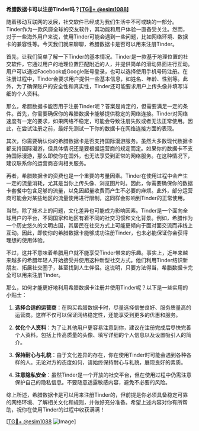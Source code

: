 **希腊数据卡可以注册Tinder吗？[[TG💪+ @esim1088](https://t.me/s/esim1088)]**

随着移动互联网的发展，社交软件已经成为我们生活中不可或缺的一部分。Tinder作为一款风靡全球的交友软件，其功能和用户体验一直备受关注。然而，对于一些海外用户来说，使用Tinder可能会遇到一些问题，比如网络环境、数据卡的兼容性等。今天我们就来聊聊，希腊数据卡是否可以用来注册Tinder。

首先，让我们简单了解一下Tinder的基本情况。Tinder是一款基于地理位置的社交软件，它通过用户的地理位置匹配附近的人，并提供简单的滑动界面进行互动。用户可以通过Facebook或Google账号登录，也可以选择使用手机号码注册。在注册过程中，Tinder会要求用户提供一些基本信息，如姓名、年龄、性别等。此外，为了确保账户的安全性和真实性，Tinder还可能要求用户上传头像并填写详细的个人资料。

那么，希腊数据卡能否用于注册Tinder呢？答案是肯定的，但需要满足一定的条件。首先，你需要确保你的希腊数据卡能够提供稳定的网络连接。Tinder对网络速度有一定的要求，如果网络不稳定，可能会导致注册失败或者无法正常使用。因此，在尝试注册之前，最好先测试一下你的数据卡在网络连接方面的表现。

其次，你需要确认你的希腊数据卡是否支持国际漫游服务。虽然大多数现代数据卡都支持国际漫游，但具体情况还是要根据运营商的规定而定。如果你的数据卡不支持国际漫游，那么即使你在国外，也无法享受到正常的网络服务。在这种情况下，建议联系你的运营商咨询相关服务。

再者，希腊数据卡的资费也是一个重要的考量因素。Tinder在使用过程中会产生一定的流量消耗，尤其是当你上传头像、浏览图片时。因此，你需要确保你的数据卡套餐中包含足够的流量，以免因超量收费而产生不必要的麻烦。此外，部分运营商可能会对某些地区的流量使用进行限制，这同样会影响到Tinder的正常使用。

当然，除了技术上的问题，文化差异也可能成为影响因素。Tinder是一个面向全球用户的平台，不同国家和地区有着不同的社交习惯和文化背景。例如，希腊作为一个历史悠久的文明古国，其居民在社交方式上可能更倾向于面对面交流而非线上互动。因此，即使你的希腊数据卡能够成功注册Tinder，也未必能保证你会获得理想的使用体验。

不过，这并不意味着希腊用户就不能享受Tinder带来的乐趣。事实上，近年来越来越多的希腊年轻人开始接受并使用这种新型社交方式。他们利用Tinder结识新朋友、拓展社交圈子，甚至找到人生伴侣。这说明，只要方法得当，希腊数据卡完全可以用来注册Tinder。

那么，如何才能更好地利用希腊数据卡注册并使用Tinder呢？以下是一些实用的小贴士：

1. **选择合适的运营商**：在购买希腊数据卡时，尽量选择信誉良好、服务质量高的运营商。这样不仅可以保证网络稳定性，还能享受到更多的优惠和服务。

2. **优化个人资料**：为了让其他用户更容易注意到你，建议在注册完成后尽快完善个人资料。包括上传高质量的头像、填写详细的个人信息以及设置吸引人的简介。

3. **保持耐心与礼貌**：由于文化差异的存在，你在使用Tinder时可能会遇到各种各样的人。无论对方的态度如何，请始终保持耐心与礼貌，展现良好的素质。

4. **注意隐私安全**：虽然Tinder是一个开放的社交平台，但在使用过程中仍需注意保护自己的隐私信息。不要随意透露敏感内容，避免不必要的风险。

综上所述，希腊数据卡是可以用来注册Tinder的，但前提是你必须具备稳定可靠的网络环境、了解相关文化和规则，并做好充分准备。希望上述内容对你有所帮助，祝你在使用Tinder的过程中收获满满！

[[TG💪+ @esim1088](https://t.me/s/esim1088) ![Image](https://i.postimg.cc/4NQfJmqS/Snipaste-2025-05-13-00-14-12.png)]